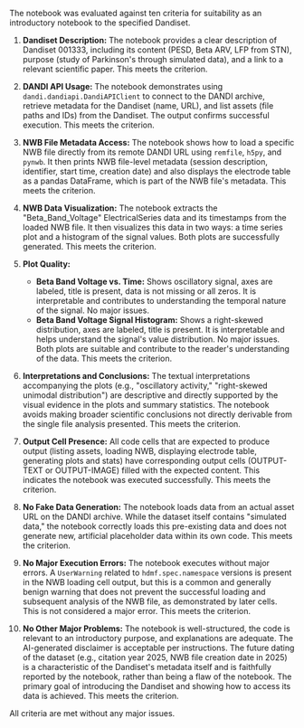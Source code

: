 The notebook was evaluated against ten criteria for suitability as an introductory notebook to the specified Dandiset.

1.  **Dandiset Description:** The notebook provides a clear description of Dandiset 001333, including its content (PESD, Beta ARV, LFP from STN), purpose (study of Parkinson's through simulated data), and a link to a relevant scientific paper. This meets the criterion.

2.  **DANDI API Usage:** The notebook demonstrates using `dandi.dandiapi.DandiAPIClient` to connect to the DANDI archive, retrieve metadata for the Dandiset (name, URL), and list assets (file paths and IDs) from the Dandiset. The output confirms successful execution. This meets the criterion.

3.  **NWB File Metadata Access:** The notebook shows how to load a specific NWB file directly from its remote DANDI URL using `remfile`, `h5py`, and `pynwb`. It then prints NWB file-level metadata (session description, identifier, start time, creation date) and also displays the electrode table as a pandas DataFrame, which is part of the NWB file's metadata. This meets the criterion.

4.  **NWB Data Visualization:** The notebook extracts the "Beta_Band_Voltage" ElectricalSeries data and its timestamps from the loaded NWB file. It then visualizes this data in two ways: a time series plot and a histogram of the signal values. Both plots are successfully generated. This meets the criterion.

5.  **Plot Quality:**
    *   **Beta Band Voltage vs. Time:** Shows oscillatory signal, axes are labeled, title is present, data is not missing or all zeros. It is interpretable and contributes to understanding the temporal nature of the signal. No major issues.
    *   **Beta Band Voltage Signal Histogram:** Shows a right-skewed distribution, axes are labeled, title is present. It is interpretable and helps understand the signal's value distribution. No major issues.
    Both plots are suitable and contribute to the reader's understanding of the data. This meets the criterion.

6.  **Interpretations and Conclusions:** The textual interpretations accompanying the plots (e.g., "oscillatory activity," "right-skewed unimodal distribution") are descriptive and directly supported by the visual evidence in the plots and summary statistics. The notebook avoids making broader scientific conclusions not directly derivable from the single file analysis presented. This meets the criterion.

7.  **Output Cell Presence:** All code cells that are expected to produce output (listing assets, loading NWB, displaying electrode table, generating plots and stats) have corresponding output cells (OUTPUT-TEXT or OUTPUT-IMAGE) filled with the expected content. This indicates the notebook was executed successfully. This meets the criterion.

8.  **No Fake Data Generation:** The notebook loads data from an actual asset URL on the DANDI archive. While the dataset itself contains "simulated data," the notebook correctly loads this pre-existing data and does not generate new, artificial placeholder data within its own code. This meets the criterion.

9.  **No Major Execution Errors:** The notebook executes without major errors. A `UserWarning` related to `hdmf.spec.namespace` versions is present in the NWB loading cell output, but this is a common and generally benign warning that does not prevent the successful loading and subsequent analysis of the NWB file, as demonstrated by later cells. This is not considered a major error. This meets the criterion.

10. **No Other Major Problems:** The notebook is well-structured, the code is relevant to an introductory purpose, and explanations are adequate. The AI-generated disclaimer is acceptable per instructions. The future dating of the dataset (e.g., citation year 2025, NWB file creation date in 2025) is a characteristic of the Dandiset's metadata itself and is faithfully reported by the notebook, rather than being a flaw of the notebook. The primary goal of introducing the Dandiset and showing how to access its data is achieved. This meets the criterion.

All criteria are met without any major issues.